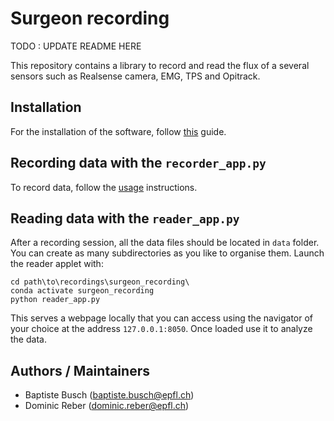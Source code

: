 # Surgeon recording

TODO : UPDATE README HERE 

This repository contains a library to record and read the flux of a several sensors such as Realsense camera, EMG, TPS
and Opitrack.

## Installation

For the installation of the software, follow [this](installation.md) guide.

## Recording data with the `recorder_app.py`

To record data, follow the [usage](usage.md) instructions.

## Reading data with the `reader_app.py`

After a recording session, all the data files should be located in `data` folder. You can create as many subdirectories
as you like to organise them. Launch the reader applet with:

```
cd path\to\recordings\surgeon_recording\
conda activate surgeon_recording
python reader_app.py
```

This serves a webpage locally that you can access using the navigator of your choice at the address `127.0.0.1:8050`.
Once loaded use it to analyze the data.

## Authors / Maintainers

- Baptiste Busch ([baptiste.busch@epfl.ch](mailto:baptiste.busch@epfl.ch))
- Dominic Reber ([dominic.reber@epfl.ch](mailto:dominic.reber@epfl.ch))